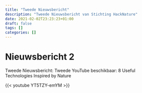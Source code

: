 ```yaml
---
title: "Tweede Nieuwsbericht"
description: "Tweede Nieuwsbericht van Stichting HackNature"
date: 2021-02-02T23:23:23+01:00
draft: false
tags: []
categories: []
---
```


# Nieuwsbericht 2

Tweede Nieuwsbericht: Tweede YouTube beschikbaar: 8 Useful Technologies Inspired by Nature

{{< youtube YT5TZY-emYM >}}
